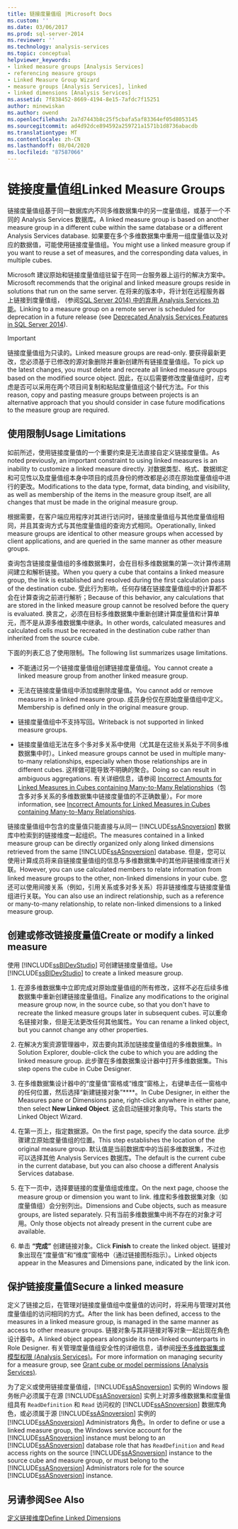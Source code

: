 ```yaml
---
title: 链接度量值组 |Microsoft Docs
ms.custom: ''
ms.date: 03/06/2017
ms.prod: sql-server-2014
ms.reviewer: ''
ms.technology: analysis-services
ms.topic: conceptual
helpviewer_keywords:
- linked measure groups [Analysis Services]
- referencing measure groups
- Linked Measure Group Wizard
- measure groups [Analysis Services], linked
- linked dimensions [Analysis Services]
ms.assetid: 7f838452-8669-4194-8e15-7afdc7f15251
author: minewiskan
ms.author: owend
ms.openlocfilehash: 2a7d7443b8c25f5cbafa5af83364ef05d8053145
ms.sourcegitcommit: ad4d92dce894592a259721a1571b1d8736abacdb
ms.translationtype: MT
ms.contentlocale: zh-CN
ms.lasthandoff: 08/04/2020
ms.locfileid: "87587066"
---
```

# <a name="linked-measure-groups"></a><span data-ttu-id="84ac9-102">链接度量值组</span><span class="sxs-lookup"><span data-stu-id="84ac9-102">Linked Measure Groups</span></span>
  <span data-ttu-id="84ac9-103">链接度量值组基于同一数据库内不同多维数据集中的另一度量值组，或基于一个不同的 Analysis Services 数据库。</span><span class="sxs-lookup"><span data-stu-id="84ac9-103">A linked measure group is based on another measure group in a different cube within the same database or a different Analysis Services database.</span></span> <span data-ttu-id="84ac9-104">如果要在多个多维数据集中重用一组度量值以及对应的数据值，可能使用链接度量值组。</span><span class="sxs-lookup"><span data-stu-id="84ac9-104">You might use a linked measure group if you want to reuse a set of measures, and the corresponding data values, in multiple cubes.</span></span>  
  
 <span data-ttu-id="84ac9-105">Microsoft 建议原始和链接度量值组驻留于在同一台服务器上运行的解决方案中。</span><span class="sxs-lookup"><span data-stu-id="84ac9-105">Microsoft recommends that the original and linked measure groups reside in solutions that run on the same server.</span></span> <span data-ttu-id="84ac9-106">在将来的版本中，将计划在远程服务器上链接到度量值组， (参阅[SQL Server 2014) 中的弃用 Analysis Services 功能](../deprecated-analysis-services-features-in-sql-server-2014.md)。</span><span class="sxs-lookup"><span data-stu-id="84ac9-106">Linking to a measure group on a remote server is scheduled for deprecation in a future release (see [Deprecated Analysis Services Features in SQL Server 2014](../deprecated-analysis-services-features-in-sql-server-2014.md)).</span></span>  
  
> [!IMPORTANT]  
>  <span data-ttu-id="84ac9-107">链接度量值组为只读的。</span><span class="sxs-lookup"><span data-stu-id="84ac9-107">Linked measure groups are read-only.</span></span> <span data-ttu-id="84ac9-108">要获得最新更改，您必须基于已修改的源对象删除并重新创建所有链接度量值组。</span><span class="sxs-lookup"><span data-stu-id="84ac9-108">To pick up the latest changes, you must delete and recreate all linked measure groups based on the modified source object.</span></span> <span data-ttu-id="84ac9-109">因此，在以后需要修改度量值组时，应考虑是否可以采用在两个项目间复制和粘贴度量值组这个替代方法。</span><span class="sxs-lookup"><span data-stu-id="84ac9-109">For this reason, copy and pasting measure groups between projects is an alternative approach that you should consider in case future modifications to the measure group are required.</span></span>  
  
## <a name="usage-limitations"></a><span data-ttu-id="84ac9-110">使用限制</span><span class="sxs-lookup"><span data-stu-id="84ac9-110">Usage Limitations</span></span>  
 <span data-ttu-id="84ac9-111">如前所述，使用链接度量值的一个重要约束是无法直接自定义链接度量值。</span><span class="sxs-lookup"><span data-stu-id="84ac9-111">As noted previously, an important constraint to using linked measures is an inability to customize a linked measure directly.</span></span> <span data-ttu-id="84ac9-112">对数据类型、格式、数据绑定和可见性以及度量值组本身中项目的成员身份的修改都是必须在原始度量值组中进行的更改。</span><span class="sxs-lookup"><span data-stu-id="84ac9-112">Modifications to the data type, format, data binding, and visibility, as well as membership of the items in the measure group itself, are all changes that must be made in the original measure group.</span></span>  
  
 <span data-ttu-id="84ac9-113">根据需要，在客户端应用程序对其进行访问时，链接度量值组与其他度量值组相同，并且其查询方式与其他度量值组的查询方式相同。</span><span class="sxs-lookup"><span data-stu-id="84ac9-113">Operationally, linked measure groups are identical to other measure groups when accessed by client applications, and are queried in the same manner as other measure groups.</span></span>  
  
 <span data-ttu-id="84ac9-114">查询包含链接度量值组的多维数据集时，会在目标多维数据集的第一次计算传递期间建立和解析链接。</span><span class="sxs-lookup"><span data-stu-id="84ac9-114">When you query a cube that contains a linked measure group, the link is established and resolved during the first calculation pass of the destination cube.</span></span> <span data-ttu-id="84ac9-115">受此行为影响，任何存储在链接度量值组中的计算都不会在计算查询之前进行解析；</span><span class="sxs-lookup"><span data-stu-id="84ac9-115">Because of this behavior, any calculations that are stored in the linked measure group cannot be resolved before the query is evaluated.</span></span> <span data-ttu-id="84ac9-116">换言之，必须在目标多维数据集中重新创建计算度量值和计算单元，而不是从源多维数据集中继承。</span><span class="sxs-lookup"><span data-stu-id="84ac9-116">In other words, calculated measures and calculated cells must be recreated in the destination cube rather than inherited from the source cube.</span></span>  
  
 <span data-ttu-id="84ac9-117">下面的列表汇总了使用限制。</span><span class="sxs-lookup"><span data-stu-id="84ac9-117">The following list summarizes usage limitations.</span></span>  
  
-   <span data-ttu-id="84ac9-118">不能通过另一个链接度量值组创建链接度量值组。</span><span class="sxs-lookup"><span data-stu-id="84ac9-118">You cannot create a linked measure group from another linked measure group.</span></span>  
  
-   <span data-ttu-id="84ac9-119">无法在链接度量值组中添加或删除度量值。</span><span class="sxs-lookup"><span data-stu-id="84ac9-119">You cannot add or remove measures in a linked measure group.</span></span> <span data-ttu-id="84ac9-120">成员身份仅在原始度量值组中定义。</span><span class="sxs-lookup"><span data-stu-id="84ac9-120">Membership is defined only in the original measure group.</span></span>  
  
-   <span data-ttu-id="84ac9-121">链接度量值组中不支持写回。</span><span class="sxs-lookup"><span data-stu-id="84ac9-121">Writeback is not supported in linked measure groups.</span></span>  
  
-   <span data-ttu-id="84ac9-122">链接度量值组无法在多个多对多关系中使用（尤其是在这些关系处于不同多维数据集中时）。</span><span class="sxs-lookup"><span data-stu-id="84ac9-122">Linked measure groups cannot be used in multiple many-to-many relationships, especially when those relationships are in different cubes.</span></span> <span data-ttu-id="84ac9-123">这样做可能导致不明确的聚合。</span><span class="sxs-lookup"><span data-stu-id="84ac9-123">Doing so can result in ambiguous aggregations.</span></span> <span data-ttu-id="84ac9-124">有关详细信息，请参阅 [Incorrect Amounts for Linked Measures in Cubes containing Many-to-Many Relationships](https://social.technet.microsoft.com/wiki/contents/articles/22911.incorrect-amounts-for-linked-measures-in-cubes-containing-many-to-many-relationships-ssas-troubleshooting.aspx)（包含多对多关系的多维数据集中链接度量值的不正确数量）。</span><span class="sxs-lookup"><span data-stu-id="84ac9-124">For more information, see [Incorrect Amounts for Linked Measures in Cubes containing Many-to-Many Relationships](https://social.technet.microsoft.com/wiki/contents/articles/22911.incorrect-amounts-for-linked-measures-in-cubes-containing-many-to-many-relationships-ssas-troubleshooting.aspx).</span></span>  
  
 <span data-ttu-id="84ac9-125">链接度量值组中包含的度量值只能直接与从同一 [!INCLUDE[ssASnoversion](../../includes/ssasnoversion-md.md)] 数据库中检索到的链接维度一起组织。</span><span class="sxs-lookup"><span data-stu-id="84ac9-125">The measures contained in a linked measure group can be directly organized only along linked dimensions retrieved from the same [!INCLUDE[ssASnoversion](../../includes/ssasnoversion-md.md)] database.</span></span> <span data-ttu-id="84ac9-126">但是，您可以使用计算成员将来自链接度量值组的信息与多维数据集中的其他非链接维度进行关联。</span><span class="sxs-lookup"><span data-stu-id="84ac9-126">However, you can use calculated members to relate information from linked measure groups to the other, non-linked dimensions in your cube.</span></span> <span data-ttu-id="84ac9-127">您还可以使用间接关系（例如，引用关系或多对多关系）将非链接维度与链接度量值组进行关联。</span><span class="sxs-lookup"><span data-stu-id="84ac9-127">You can also use an indirect relationship, such as a reference or many-to-many relationship, to relate non-linked dimensions to a linked measure group.</span></span>  
  
## <a name="create-or-modify-a-linked-measure"></a><span data-ttu-id="84ac9-128">创建或修改链接度量值</span><span class="sxs-lookup"><span data-stu-id="84ac9-128">Create or modify a linked measure</span></span>  
 <span data-ttu-id="84ac9-129">使用 [!INCLUDE[ssBIDevStudio](../../includes/ssbidevstudio-md.md)] 可创建链接度量值组。</span><span class="sxs-lookup"><span data-stu-id="84ac9-129">Use [!INCLUDE[ssBIDevStudio](../../includes/ssbidevstudio-md.md)] to create a linked measure group.</span></span>  
  
1.  <span data-ttu-id="84ac9-130">在源多维数据集中立即完成对原始度量值组的所有修改，这样不必在后续多维数据集中重新创建链接度量值组。</span><span class="sxs-lookup"><span data-stu-id="84ac9-130">Finalize any modifications to the original measure group now, in the source cube, so that you don't have to recreate the linked measure groups later in subsequent cubes.</span></span> <span data-ttu-id="84ac9-131">可以重命名链接对象，但是无法更改任何其他属性。</span><span class="sxs-lookup"><span data-stu-id="84ac9-131">You can rename a linked object, but you cannot change any other properties.</span></span>  
  
2.  <span data-ttu-id="84ac9-132">在解决方案资源管理器中，双击要向其添加链接度量值组的多维数据集。</span><span class="sxs-lookup"><span data-stu-id="84ac9-132">In Solution Explorer, double-click the cube to which you are adding the linked measure group.</span></span> <span data-ttu-id="84ac9-133">此步骤在多维数据集设计器中打开多维数据集。</span><span class="sxs-lookup"><span data-stu-id="84ac9-133">This step opens the cube in Cube Designer.</span></span>  
  
3.  <span data-ttu-id="84ac9-134">在多维数据集设计器中的“度量值”窗格或“维度”窗格上，右键单击任一窗格中的任何位置，然后选择“新建链接对象”\*\*\*\*。</span><span class="sxs-lookup"><span data-stu-id="84ac9-134">In Cube Designer, in either the Measures pane or Dimensions pane, right-click anywhere in either pane, then select **New Linked Object**.</span></span> <span data-ttu-id="84ac9-135">这会启动链接对象向导。</span><span class="sxs-lookup"><span data-stu-id="84ac9-135">This starts the Linked Object Wizard.</span></span>  
  
4.  <span data-ttu-id="84ac9-136">在第一页上，指定数据源。</span><span class="sxs-lookup"><span data-stu-id="84ac9-136">On the first page, specify the data source.</span></span> <span data-ttu-id="84ac9-137">此步骤建立原始度量值组的位置。</span><span class="sxs-lookup"><span data-stu-id="84ac9-137">This step establishes the location of the original measure group.</span></span> <span data-ttu-id="84ac9-138">默认值是当前数据库中的当前多维数据集，不过也可以选择其他 Analysis Services 数据库。</span><span class="sxs-lookup"><span data-stu-id="84ac9-138">The default is the current cube in the current database, but you can also choose a different Analysis Services database.</span></span>  
  
5.  <span data-ttu-id="84ac9-139">在下一页中，选择要链接的度量值组或维度。</span><span class="sxs-lookup"><span data-stu-id="84ac9-139">On the next page, choose the measure group or dimension you want to link.</span></span> <span data-ttu-id="84ac9-140">维度和多维数据集对象（如度量值组）会分别列出。</span><span class="sxs-lookup"><span data-stu-id="84ac9-140">Dimensions and Cube objects, such as measure groups, are listed separately.</span></span> <span data-ttu-id="84ac9-141">只有当前多维数据集中尚不存在的对象才可用。</span><span class="sxs-lookup"><span data-stu-id="84ac9-141">Only those objects not already present in the current cube are available.</span></span>  
  
6.  <span data-ttu-id="84ac9-142">单击 **“完成”** 创建链接对象。</span><span class="sxs-lookup"><span data-stu-id="84ac9-142">Click **Finish** to create the linked object.</span></span> <span data-ttu-id="84ac9-143">链接对象出现在“度量值”和“维度”窗格中（通过链接图标指示）。</span><span class="sxs-lookup"><span data-stu-id="84ac9-143">Linked objects appear in the Measures and Dimensions pane, indicated by the link icon.</span></span>  
  
## <a name="secure-a-linked-measure"></a><span data-ttu-id="84ac9-144">保护链接度量值</span><span class="sxs-lookup"><span data-stu-id="84ac9-144">Secure a linked measure</span></span>  
 <span data-ttu-id="84ac9-145">定义了链接之后，在管理对链接度量值组中度量值的访问时，将采用与管理对其他度量值组的访问相同的方式。</span><span class="sxs-lookup"><span data-stu-id="84ac9-145">After the link has been defined, access to the measures in a linked measure group, is managed in the same manner as access to other measure groups.</span></span> <span data-ttu-id="84ac9-146">链接对象与其非链接对等对象一起出现在角色设计器中。</span><span class="sxs-lookup"><span data-stu-id="84ac9-146">A linked object appears alongside its non-linked counterparts in Role Designer.</span></span> <span data-ttu-id="84ac9-147">有关管理度量值组安全性的详细信息，请参阅[授予多维数据集或模型权限 (Analysis Services)](grant-cube-or-model-permissions-analysis-services.md)。</span><span class="sxs-lookup"><span data-stu-id="84ac9-147">For more information on managing security for a measure group, see [Grant cube or model permissions &#40;Analysis Services&#41;](grant-cube-or-model-permissions-analysis-services.md).</span></span>  
  
 <span data-ttu-id="84ac9-148">为了定义或使用链接度量值组，[!INCLUDE[ssASnoversion](../../includes/ssasnoversion-md.md)] 实例的 Windows 服务帐户必须属于在源 [!INCLUDE[ssASnoversion](../../includes/ssasnoversion-md.md)] 实例上对源多维数据集和度量值组具有 `ReadDefinition` 和 `Read` 访问权的 [!INCLUDE[ssASnoversion](../../includes/ssasnoversion-md.md)] 数据库角色，或必须属于源 [!INCLUDE[ssASnoversion](../../includes/ssasnoversion-md.md)] 实例的 [!INCLUDE[ssASnoversion](../../includes/ssasnoversion-md.md)] Administrators 角色。</span><span class="sxs-lookup"><span data-stu-id="84ac9-148">In order to define or use a linked measure group, the Windows service account for the [!INCLUDE[ssASnoversion](../../includes/ssasnoversion-md.md)] instance must belong to an [!INCLUDE[ssASnoversion](../../includes/ssasnoversion-md.md)] database role that has `ReadDefinition` and `Read` access rights on the source [!INCLUDE[ssASnoversion](../../includes/ssasnoversion-md.md)] instance to the source cube and measure group, or must belong to the [!INCLUDE[ssASnoversion](../../includes/ssasnoversion-md.md)] Administrators role for the source [!INCLUDE[ssASnoversion](../../includes/ssasnoversion-md.md)] instance.</span></span>  
  
## <a name="see-also"></a><span data-ttu-id="84ac9-149">另请参阅</span><span class="sxs-lookup"><span data-stu-id="84ac9-149">See Also</span></span>  
 [<span data-ttu-id="84ac9-150">定义链接维度</span><span class="sxs-lookup"><span data-stu-id="84ac9-150">Define Linked Dimensions</span></span>](define-linked-dimensions.md)  
  
  
